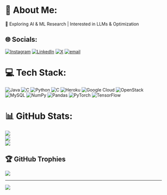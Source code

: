 # 💫 About Me:
🔬 Exploring AI & ML Research | Interested in LLMs & Optimization


## 🌐 Socials:
[![Instagram](https://img.shields.io/badge/Instagram-%23E4405F.svg?logo=Instagram&logoColor=white)](https://instagram.com/vishalshukla692) [![LinkedIn](https://img.shields.io/badge/LinkedIn-%230077B5.svg?logo=linkedin&logoColor=white)](https://linkedin.com/in/vishal-shukla-5747100269) [![X](https://img.shields.io/badge/X-black.svg?logo=X&logoColor=white)](https://x.com/@VishalShuk93880) [![email](https://img.shields.io/badge/Email-D14836?logo=gmail&logoColor=white)](mailto:vishalshukla20112003@gmail.com) 

# 💻 Tech Stack:
![Java](https://img.shields.io/badge/java-%23ED8B00.svg?style=for-the-badge&logo=openjdk&logoColor=white) ![C](https://img.shields.io/badge/c-%2300599C.svg?style=for-the-badge&logo=c&logoColor=white) ![Python](https://img.shields.io/badge/python-3670A0?style=for-the-badge&logo=python&logoColor=ffdd54) ![C](https://img.shields.io/badge/c-%2300599C.svg?style=for-the-badge&logo=c&logoColor=white) ![Heroku](https://img.shields.io/badge/heroku-%23430098.svg?style=for-the-badge&logo=heroku&logoColor=white) ![Google Cloud](https://img.shields.io/badge/GoogleCloud-%234285F4.svg?style=for-the-badge&logo=google-cloud&logoColor=white) ![OpenStack](https://img.shields.io/badge/Openstack-%23f01742.svg?style=for-the-badge&logo=openstack&logoColor=white) ![MySQL](https://img.shields.io/badge/mysql-4479A1.svg?style=for-the-badge&logo=mysql&logoColor=white) ![NumPy](https://img.shields.io/badge/numpy-%23013243.svg?style=for-the-badge&logo=numpy&logoColor=white) ![Pandas](https://img.shields.io/badge/pandas-%23150458.svg?style=for-the-badge&logo=pandas&logoColor=white) ![PyTorch](https://img.shields.io/badge/PyTorch-%23EE4C2C.svg?style=for-the-badge&logo=PyTorch&logoColor=white) ![TensorFlow](https://img.shields.io/badge/TensorFlow-%23FF6F00.svg?style=for-the-badge&logo=TensorFlow&logoColor=white)
# 📊 GitHub Stats:
![](https://github-readme-stats.vercel.app/api?username=vishal9555&theme=dark&hide_border=false&include_all_commits=false&count_private=false)<br/>
![](https://github-readme-streak-stats.herokuapp.com/?user=vishal9555&theme=dark&hide_border=false)<br/>
![](https://github-readme-stats.vercel.app/api/top-langs/?username=vishal9555&theme=dark&hide_border=false&include_all_commits=false&count_private=false&layout=compact)

## 🏆 GitHub Trophies
![](https://github-profile-trophy.vercel.app/?username=vishal9555&theme=radical&no-frame=false&no-bg=true&margin-w=4)

---
[![](https://visitcount.itsvg.in/api?id=vishal9555&icon=0&color=0)](https://visitcount.itsvg.in)

<!-- Proudly created with GPRM ( https://gprm.itsvg.in ) -->

